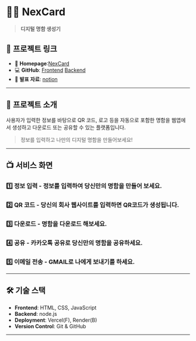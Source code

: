 # 🕵️‍♂️ NexCard

> **디지털 명함 생성기**  

## 🔗 프로젝트 링크

- 🔗 **Homepage**:[NexCard](https://nex-card-one.vercel.app/)
- 💻 **GitHub**: [Frontend](https://github.com/thusja/NexCard_F) [Backend](https://github.com/thusja/NexCard_B)
- 📄 **발표 자료**: [notion](https://rough-lime-f80.notion.site/js-api-1b92d24c870d80418662e4c3c79b1fc0)

---

## 📌 프로젝트 소개

사용자가 입력한 정보를 바탕으로 QR 코드, 로고 등을 자동으로 포함한 명함을 웹앱에서 생성하고 다운로드 또는 공유할 수 있는 플랫폼입니다.

> 정보를 입력하고 나만의 디지털 명함을 만들어보세요!

---

## 📺 서비스 화면

### 1️⃣ **정보 입력** - 정보를 입력하여 당신만의 명함을 만들어 보세요.

### 2️⃣ **QR 코드** - 당신의 회사 웹사이트를 입력하면 QR코드가 생성됩니다.

### 3️⃣ **다운로드** - 명함을 다운로드 해보세요.

### 4️⃣ **공유** - 카카오톡 공유로 당신만의 명함을 공유하세요.

### 5️⃣ **이메일 전송** - GMAIL로 나에게 보내기를 하세요.

---

## 🛠 기술 스택

- **Frontend**: HTML, CSS, JavaScript
- **Backend**: node.js
- **Deployment**: Vercel(F), Render(B)
- **Version Control**: Git & GitHub

---
